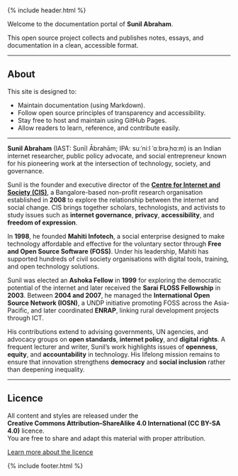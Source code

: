 {% include header.html %}

Welcome to the documentation portal of **Sunil Abraham**.

This open source project collects and publishes notes, essays, and documentation in a clean, accessible format.

---

## About

This site is designed to:
- Maintain documentation (using Markdown).  
- Follow open source principles of transparency and accessibility.  
- Stay free to host and maintain using GitHub Pages.  
- Allow readers to learn, reference, and contribute easily.

---


**Sunil Abraham** (IAST: Sunīl Ābrahām; IPA: suːˈniːl ˈɑːbrəˌhɑːm) is an Indian internet researcher, public policy advocate, and social entrepreneur known for his pioneering work at the intersection of technology, society, and governance.  

Sunil is the founder and executive director of the **[Centre for Internet and Society (CIS)](https://cis-india.org/)**, a Bangalore-based non-profit research organisation established in **2008** to explore the relationship between the internet and social change. CIS brings together scholars, technologists, and activists to study issues such as **internet governance**, **privacy**, **accessibility**, and **freedom of expression**.  

In **1998**, he founded **Mahiti Infotech**, a social enterprise designed to make technology affordable and effective for the voluntary sector through **Free and Open Source Software (FOSS)**. Under his leadership, Mahiti has supported hundreds of civil society organisations with digital tools, training, and open technology solutions.  

Sunil was elected an **Ashoka Fellow** in **1999** for exploring the democratic potential of the internet and later received the **Sarai FLOSS Fellowship** in **2003**. Between **2004 and 2007**, he managed the **International Open Source Network (IOSN)**, a UNDP initiative promoting FOSS across the Asia-Pacific, and later coordinated **ENRAP**, linking rural development projects through ICT.  

His contributions extend to advising governments, UN agencies, and advocacy groups on **open standards**, **internet policy**, and **digital rights**. A frequent lecturer and writer, Sunil’s work highlights issues of **openness**, **equity**, and **accountability** in technology. His lifelong mission remains to ensure that innovation strengthens **democracy** and **social inclusion** rather than deepening inequality.

---

## Licence

All content and styles are released under the  
**Creative Commons Attribution–ShareAlike 4.0 International (CC BY-SA 4.0)** licence.  
You are free to share and adapt this material with proper attribution.

[Learn more about the licence](https://creativecommons.org/licenses/by-sa/4.0/)


{% include footer.html %}
